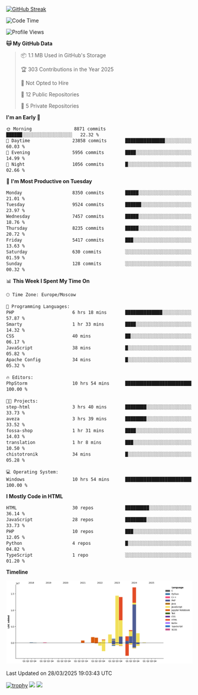 [![GitHub Streak](https://github-readme-streak-stats.herokuapp.com/?user=yogik10)](https://git.io/streak-stats)
<!--START_SECTION:waka-->
![Code Time](http://img.shields.io/badge/Code%20Time-1%2C227%20hrs%2012%20mins-blue)

![Profile Views](http://img.shields.io/badge/Profile%20Views-3-blue)

**🐱 My GitHub Data** 

> 📦 1.1 MB Used in GitHub's Storage 
 > 
> 🏆 303 Contributions in the Year 2025
 > 
> 🚫 Not Opted to Hire
 > 
> 📜 12 Public Repositories 
 > 
> 🔑 5 Private Repositories 
 > 
**I'm an Early 🐤** 

```text
🌞 Morning                8871 commits        ██████░░░░░░░░░░░░░░░░░░░   22.32 % 
🌆 Daytime                23858 commits       ███████████████░░░░░░░░░░   60.03 % 
🌃 Evening                5956 commits        ████░░░░░░░░░░░░░░░░░░░░░   14.99 % 
🌙 Night                  1056 commits        █░░░░░░░░░░░░░░░░░░░░░░░░   02.66 % 
```
📅 **I'm Most Productive on Tuesday** 

```text
Monday                   8350 commits        █████░░░░░░░░░░░░░░░░░░░░   21.01 % 
Tuesday                  9524 commits        ██████░░░░░░░░░░░░░░░░░░░   23.97 % 
Wednesday                7457 commits        █████░░░░░░░░░░░░░░░░░░░░   18.76 % 
Thursday                 8235 commits        █████░░░░░░░░░░░░░░░░░░░░   20.72 % 
Friday                   5417 commits        ███░░░░░░░░░░░░░░░░░░░░░░   13.63 % 
Saturday                 630 commits         ░░░░░░░░░░░░░░░░░░░░░░░░░   01.59 % 
Sunday                   128 commits         ░░░░░░░░░░░░░░░░░░░░░░░░░   00.32 % 
```


📊 **This Week I Spent My Time On** 

```text
🕑︎ Time Zone: Europe/Moscow

💬 Programming Languages: 
PHP                      6 hrs 18 mins       ██████████████░░░░░░░░░░░   57.87 % 
Smarty                   1 hr 33 mins        ████░░░░░░░░░░░░░░░░░░░░░   14.32 % 
CSS                      40 mins             ██░░░░░░░░░░░░░░░░░░░░░░░   06.17 % 
JavaScript               38 mins             █░░░░░░░░░░░░░░░░░░░░░░░░   05.82 % 
Apache Config            34 mins             █░░░░░░░░░░░░░░░░░░░░░░░░   05.32 % 

🔥 Editors: 
PhpStorm                 10 hrs 54 mins      █████████████████████████   100.00 % 

🐱‍💻 Projects: 
step-html                3 hrs 40 mins       ████████░░░░░░░░░░░░░░░░░   33.73 % 
aveza                    3 hrs 39 mins       ████████░░░░░░░░░░░░░░░░░   33.52 % 
fossa-shop               1 hr 31 mins        ████░░░░░░░░░░░░░░░░░░░░░   14.03 % 
translation              1 hr 8 mins         ███░░░░░░░░░░░░░░░░░░░░░░   10.50 % 
chistotronik             34 mins             █░░░░░░░░░░░░░░░░░░░░░░░░   05.28 % 

💻 Operating System: 
Windows                  10 hrs 54 mins      █████████████████████████   100.00 % 
```

**I Mostly Code in HTML** 

```text
HTML                     30 repos            █████████░░░░░░░░░░░░░░░░   36.14 % 
JavaScript               28 repos            ████████░░░░░░░░░░░░░░░░░   33.73 % 
PHP                      10 repos            ███░░░░░░░░░░░░░░░░░░░░░░   12.05 % 
Python                   4 repos             █░░░░░░░░░░░░░░░░░░░░░░░░   04.82 % 
TypeScript               1 repo              ░░░░░░░░░░░░░░░░░░░░░░░░░   01.20 % 
```



**Timeline**

![Lines of Code chart](https://raw.githubusercontent.com/Yogik10/Yogik10/main/assets/bar_graph.png)


 Last Updated on 28/03/2025 19:03:43 UTC
<!--END_SECTION:waka-->
[![trophy](https://github-profile-trophy.vercel.app/?username=yogik10)](https://github.com/ryo-ma/github-profile-trophy)
![](https://github-profile-summary-cards.vercel.app/api/cards/profile-details?username=yogik10&theme=solarized_dark)
![](https://github-profile-summary-cards.vercel.app/api/cards/most-commit-language?username=yogik10&theme=solarized_dark)


